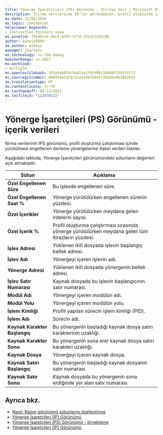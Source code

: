 ```yaml
---
title: Yönerge İşaretçileri (PS) Görünümü - İtirnas Veri | Microsoft Docs
description: İtirma verilerinde IP'ler görünümünün, profil oluşturma çalıştırması içinde yürütülmesi engellenen derleme yönergelerine ilişkin verileri nasıl listele olduğunu öğrenin.
ms.date: 11/04/2016
ms.topic: conceptual
helpviewer_keywords:
- Instruction Pointers view
ms.assetid: f5e49c24-d4cf-4f87-977d-37e3223d1196
author: mikejo5000
ms.author: mikejo
manager: jmartens
ms.technology: vs-ide-debug
monikerRange: vs-2017
ms.workload:
- multiple
ms.openlocfilehash: 251e0ab0f4c9ad21e1f9fd0bc10db8f3395f47f3
ms.sourcegitcommit: 68897da7d74c31ae1ebf5d47c7b5ddc9b108265b
ms.translationtype: MT
ms.contentlocale: tr-TR
ms.lasthandoff: 08/13/2021
ms.locfileid: "122076522"
---
```

# <a name="instruction-pointers-ips-view---contention-data"></a>Yönerge İşaretçileri (PS) Görünümü - içerik verileri
İtirma verilerinin IPS görünümü, profil oluşturma çalıştırması içinde yürütülmesi engellenen derleme yönergelerine ilişkin verileri listeler.

 Aşağıdaki tabloda, Yönerge İşaretçileri görünümündeki sütunların değerleri açık almaktadır.

|Sütun|Açıklama|
|------------|-----------------|
|**Özel Engellenen Süre**|Bu işlevde engellenen süre.|
|**Özel Engellenen Saat %**|Yönerge yürütülürken engellenen sürenin yüzdesi.|
|**Özel İçerikler**|Yönerge yürütülürken meydana gelen irdelerin sayısı.|
|**Özel İçerik %**|Profil oluşturma çalıştırması sırasında yönerge yürütülürken meydana gelen tüm itirazların yüzdesi.|
|**İşlev Adresi**|Yüklenen ikili dosyada işlevin başlangıç bellek adresi.|
|**İşlev Adı**|Yönergeyi içeren işlevin adı.|
|**Yönerge Adresi**|Yüklenen ikili dosyada yönergenin bellek adresi.|
|**İşlev Satır Numarası**|Kaynak dosyada bu işlevin başlangıcının satır numarası.|
|**Modül Adı**|Yönergeyi içeren modülün adı.|
|**Modül Yolu**|Yönergeyi içeren modülün yolu.|
|**İşlem Kimliği**|Profili yapılan sürecin işlem kimliği (PID).|
|**İşlem Adı**|Sürecin adı.|
|**Kaynak Karakter Başlangıç**|Bu yönergenin başladığı kaynak dosya satırı karakterinin uzaklığı.|
|**Kaynak Karakter Sonu**|Bu yönergenin sona erer kaynak dosya satırı karakteri uzaklığı.|
|**Kaynak Dosya**|Yönergeyi içeren kaynak dosya.|
|**Kaynak Satırı Başlangıç**|Bu yönergenin başladığı kaynak dosyanın satır numarası.|
|**Kaynak Satır Sonu**|Kaynak dosyada bu yönergenin sona erdiğinde yer alan satır numarası.|

## <a name="see-also"></a>Ayrıca bkz.
- [Nasıl: Rapor görünümü sütunlarını özelleştirme](../profiling/how-to-customize-report-view-columns.md)
- [Yönerge İşaretçileri (IP) Görünümü](../profiling/instruction-pointers-ips-view.md)
- [Yönerge İşaretçileri (PS) Görünümü - örnekleme](../profiling/instruction-pointers-ips-view-dotnet-memory-sampling-data.md)
- [Yönerge İşaretçileri (IP) Görünümü](../profiling/instruction-pointers-ips-view-sampling-data.md)
